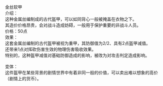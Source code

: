 <title>金丝软甲</title>
<meta name="GENERATOR" content="WinCHM">
<meta http-equiv="Content-Type" content="text/html; charset=gb2312">
<br>金丝软甲
<br>介绍：  
<br>这种金属丝编制成的古代盔甲，可以如同背心一般被掩盖在衣物之下。
<br>其造价价格昂贵，会对战斗造成妨碍，一般用于保护重要的非战斗人员。
<br>价格：50点
<br>效果：
<br>这套金属丝编制的古代盔甲被视为重甲，其防御值为2/2、具有2点盔甲减值。
<br>还带来1点对挥砍伤害生效的物理伤害吸收效果。       
<br>特别的，这种盔甲减值对基础防御造成的影响，被改为对攻击判定造成影响。
<br>
<br>变体：
<br>       这件盔甲在某些背景的剧情世界中有着非同一般的价值，可以卖出难以想象的高价（剧情上的货币）。
<br>